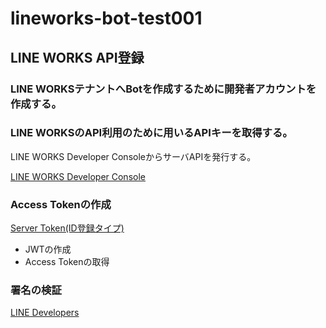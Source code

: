 # lineworks-bot-test001

## LINE WORKS API登録

### LINE WORKSテナントへBotを作成するために開発者アカウントを作成する。

### LINE WORKSのAPI利用のために用いるAPIキーを取得する。

LINE WORKS Developer ConsoleからサーバAPIを発行する。

[LINE WORKS Developer Console](https://developers.worksmobile.com/)

### Access Tokenの作成
[Server Token(ID登録タイプ)](https://developers.worksmobile.com/jp/document/1002002?lang=ja)
- JWTの作成
- Access Tokenの取得

### 署名の検証
[LINE Developers](https://developers.line.biz/ja/docs/messaging-api/receiving-messages/)